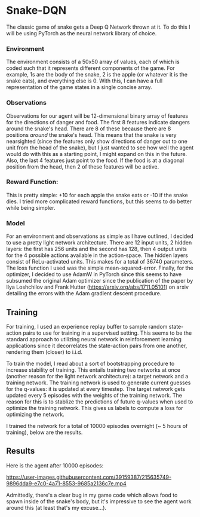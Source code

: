 # Snake-DQN

The classic game of snake gets a Deep Q Network thrown at it.
To do this I will be using PyTorch as the neural network library of choice.

### Environment

The environment consists of a 50x50 array of values, each of which is coded such that it represents different components of the game. For example, 1s are the body of the snake, 2 is the apple (or whatever it is the snake eats), and everything else is 0. With this, I can have a full representation of the game states in a single concise array.

### Observations

Observations for our agent will be 12-dimensional binary array of features for the directions of danger and food. The first 8 features indicate dangers around the snake's head. There are 8 of these because there are 8 positions *around* the snake's head. This means that the snake is very nearsighted (since the features only show directions of danger out to one unit from the head of the snake), but I just wanted to see how well the agent would do with this as a starting point, I might expand on this in the future. Also, the last 4 features just point to the food. If the food is at a diagonal position from the head, then 2 of these features will be active.

### Reward Function:

This is pretty simple: +10 for each apple the snake eats or -10 if the snake dies. I tried more complicated reward functions, but this seems to do better while being simpler.

### Model

For an environment and observations as simple as I have outlined, I decided to use a pretty light network architecture. There are 12 input units, 2 hidden layers: the first has 256 units and the second has 128, then 4 output units for the 4 possible actions available in the action-space. The hidden layers consist of ReLu-activated units. This makes for a total of 36740 parameters. The loss function I used was the simple mean-squared-error. Finally, for the optimizer, I decided to use AdamW in PyTorch since this seems to have subsumed the original Adam optimizer since the publication of the paper by Ilya Loshchilov and Frank Hutter (https://arxiv.org/abs/1711.05101) on arxiv detailing the errors with the Adam gradient descent procedure.

## Training

For training, I used an experience replay buffer to sample random state-action pairs to use for training in a supervised setting. This seems to be the standard approach to utilizing neural network in reinforcement learning applications since it decorrelates the state-action pairs from one another, rendering them (closer) to i.i.d.

To train the model, I read about a sort of bootstrapping procedure to increase stability of training. This entails training two networks at once (another reason for the light network architecture): a target network and a training network. The training network is used to generate current guesses for the q-values: it is updated at every timestep. The target network gets updated every 5 episodes with the weights of the training network. The reason for this is to stablize the predictions of future q-values when used to optimize the training network. This gives us labels to compute a loss for optimizing the network.

I trained the network for a total of 10000 episodes overnight (~ 5 hours of training), below are the results.

## Results

Here is the agent after 10000 episodes:

https://user-images.githubusercontent.com/39159387/215635749-9896dda9-e7c0-4a71-8553-9685a2136c7e.mp4

Admittedly, there's a clear bug in my game code which allows food to spawn inside of the snake's body, but it's impressive to see the agent work around this (at least that's my excuse...).
